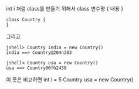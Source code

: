 int i 처럼 class를 만들기 위해서
class 변수명 { 내용 }
```jshell
class Country {
}
```
그리고 
```jshell
jshell> Country india = new Country()
india ==> Country@204n203

jshell< Country usa = new Country()
usa ==> Country@0fh2430
```
이 뜻은 비교하면
int i = 5
Country usa = new Country()
